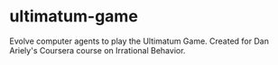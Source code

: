 ultimatum-game
==============

Evolve computer agents to play the Ultimatum Game. Created for Dan Ariely's Coursera course on Irrational Behavior.